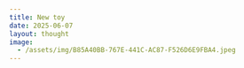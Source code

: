 ```yaml
---
title: New toy
date: 2025-06-07
layout: thought
image:
  - /assets/img/B85A40BB-767E-441C-AC87-F526D6E9FBA4.jpeg
---
```

